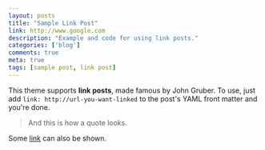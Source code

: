 ```yaml
---
layout: posts
title: "Sample Link Post"
link: http://www.google.com
description: "Example and code for using link posts."
categories: ['blog']
comments: true
meta: true
tags: [sample post, link post]
---
```


This theme supports **link posts**, made famous by John Gruber. To use, just add `link: http://url-you-want-linked` to the post's YAML front matter and you're done.

> And this is how a quote looks.

Some [link](http://www.mademistakes.com) can also be shown.